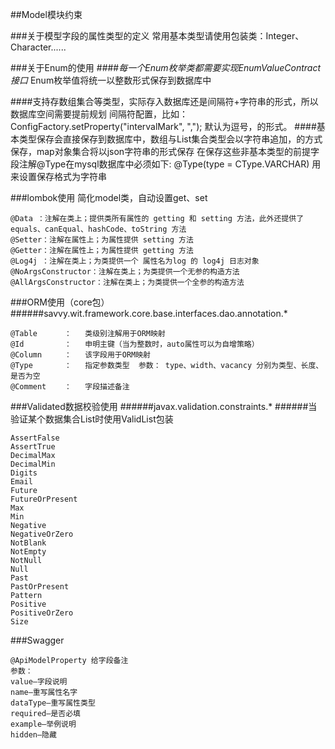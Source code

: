 ##Model模块约束

###关于模型字段的属性类型的定义
常用基本类型请使用包装类：Integer、Character......

###关于Enum的使用
####*每一个Enum枚举类都需要实现EnumValueContract接口*
Enum枚举值将统一以整数形式保存到数据库中

####支持存数组集合等类型，实际存入数据库还是间隔符+字符串的形式，所以数据库空间需要提前规划
间隔符配置，比如： ConfigFactory.setProperty("intervalMark", ","); 默认为逗号，的形式。
####基本类型保存会直接保存到数据库中，数组与List集合类型会以字符串追加，的方式保存，map对象集合将以json字符串的形式保存
在保存这些非基本类型的前提字段注解@Type在mysql数据库中必须如下:
@Type(type = CType.VARCHAR) 用来设置保存格式为字符串


###lombok使用
简化model类，自动设置get、set
```$xslt
@Data ：注解在类上；提供类所有属性的 getting 和 setting 方法，此外还提供了equals、canEqual、hashCode、toString 方法
@Setter：注解在属性上；为属性提供 setting 方法
@Getter：注解在属性上；为属性提供 getting 方法
@Log4j ：注解在类上；为类提供一个 属性名为log 的 log4j 日志对象
@NoArgsConstructor：注解在类上；为类提供一个无参的构造方法
@AllArgsConstructor：注解在类上；为类提供一个全参的构造方法

```

###ORM使用（core包）
######savvy.wit.framework.core.base.interfaces.dao.annotation.*
```$xslt
@Table      ：   类级别注解用于ORM映射
@Id         ：   申明主键（当为整数时，auto属性可以为自增策略）
@Column     ：   该字段用于ORM映射
@Type       ：   指定参数类型  参数： type、width、vacancy 分别为类型、长度、是否为空
@Comment    ：   字段描述备注

```
###Validated数据校验使用
######javax.validation.constraints.*
######当验证某个数据集合List<E>时使用ValidList<E>包装
```$xslt
AssertFalse
AssertTrue
DecimalMax
DecimalMin
Digits
Email
Future
FutureOrPresent
Max
Min
Negative
NegativeOrZero
NotBlank
NotEmpty
NotNull
Null
Past
PastOrPresent
Pattern
Positive
PositiveOrZero
Size
```
###Swagger
```$xslt
@ApiModelProperty 给字段备注
参数：
value–字段说明 
name–重写属性名字 
dataType–重写属性类型 
required–是否必填 
example–举例说明 
hidden–隐藏
```